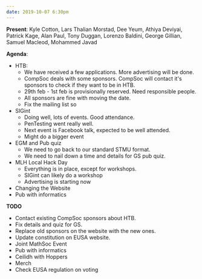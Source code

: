 ```yaml
---
date: 2019-10-07 6:30pm
---
```

**Present**:
Kyle Cotton, Lars Thalian Morstad, Dee Yeum, Athiya Deviyai, Patrick Kage, Alan Paul, Tony Duggan, Lorenzo Baldini, George Gillian, Samuel Macleod, Mohammed Javad

**Agenda**:
* HTB: 
	* We have received a few applications. More advertising will be done. 
	* CompSoc deals with some sponsors. CompSoc will contact it's sponsors to check if they want to be in HTB. 
	* 29th feb - 1st feb is provisionally reserved. Need responsible people. 
	* All sponsors are fine with moving the date.
	* Fix the mailing list so
* SIGint
	* Doing well, lots of events. Good attendance. 
	* PenTesting went really well. 
	* Next event is Facebook talk, expected to be well attended. 
	* Might do a bigger event
* EGM and Pub quiz
	* We need to go back to our standard STMU format. 
	* We need to nail down a time and details for GS pub quiz. 
* MLH Local Hack Day
	* Everything is in place, except for workshops.
	* SIGint can likely do a workshop
	* Advertising is starting now
* Changing the Website
* Pub with informatics


**TODO**
 * Contact existing CompSoc sponsors about HTB.
 * Fix details and quiz for GS.
 * Replace old sponsors on the website with the new ones.
* Update constitution on EUSA website.
* Joint MathSoc Event
* Pub with informatics
* Ceilidh with Hoppers
* Merch
* Check EUSA regulation on voting
